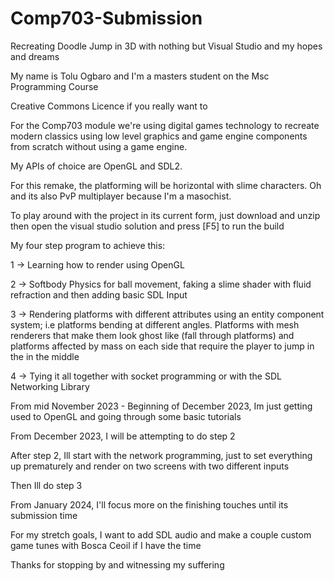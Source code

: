 # Comp703-Submission

Recreating Doodle Jump in 3D with nothing but Visual Studio and my hopes and dreams

My name is Tolu Ogbaro and I'm a masters student on the Msc Programming Course

Creative Commons Licence if you really want to

For the Comp703 module we're using digital games technology to recreate modern classics using low level graphics and game engine components from scratch 
without using a game engine. 

My APIs of choice are OpenGL and SDL2.

For this remake, the platforming will be horizontal with slime characters. Oh and its also PvP multiplayer because I'm a masochist.

To play around with the project in its current form, just download and unzip then open the visual studio solution and press [F5] to run the build

My four step program to achieve this:

1 -> Learning how to render using OpenGL

2 -> Softbody Physics for ball movement, faking a slime shader with fluid refraction and then adding basic SDL Input

3 -> Rendering platforms with different attributes using an entity component system; i.e platforms bending at different angles. Platforms with mesh renderers that
make them look ghost like (fall through platforms) and platforms affected by mass on each side that require the player to jump in the in the middle

4 -> Tying it all together with socket programming or with the SDL Networking Library

From mid November 2023 - Beginning of December 2023, Im just getting used to OpenGL and going through some basic tutorials

From December 2023, I will be attempting to do step 2

After step 2, Ill start with the network programming, just to set everything up prematurely and render on two screens with two different inputs

Then Ill do step 3

From January 2024, I'll focus more on the finishing touches until its submission time

For my stretch goals, I want to add SDL audio and make a couple custom game tunes with Bosca Ceoil if I have the time

Thanks for stopping by and witnessing my suffering
